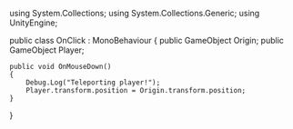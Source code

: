 using System.Collections;
using System.Collections.Generic;
using UnityEngine;

public class OnClick : MonoBehaviour
{
    public GameObject Origin;
    public GameObject Player;
    
    public void OnMouseDown()
    {
        Debug.Log("Teleporting player!");
        Player.transform.position = Origin.transform.position;
    }
}

